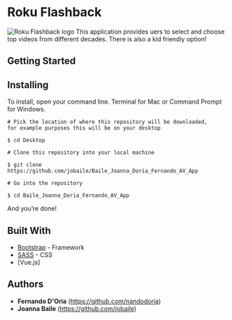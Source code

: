 # Roku Flashback
![Roku Flashback logo](https://github.com/jobaile/Baile_Joanna_Doria_Fernando_AV_App/blob/dev.jb.files/images/logo-purple.png)
This application provides uers to select and choose top videos from different decades. There is also a kid friendly option!

## Getting Started

## Installing

To install, open your command line. Terminal for Mac or Command Prompt for Windows.

```
# Pick the location of where this repository will be downloaded, 
for example purposes this will be on your desktop

$ cd Desktop

# Clone this repository into your local machine

$ git clone https://github.com/jobaile/Baile_Joanna_Doria_Fernando_AV_App

# Go into the repository

$ cd Baile_Joanna_Doria_Fernando_AV_App

```

And you’re done!

## Built With

* [Bootstrap](https://getbootstrap.com/) - Framework
* [SASS](https://sass-lang.com/) - CSS
* [Vue.js]

## Authors
* **Fernando D'Oria** (https://github.com/nandodoria)
* **Joanna Baile** (https://github.com/jobaile)
